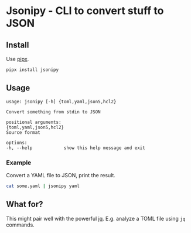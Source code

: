 # Jsonipy - CLI to convert stuff to JSON

## Install

Use [pipx](https://github.com/pypa/pipx).

```bash
pipx install jsonipy
```

## Usage

```text
usage: jsonipy [-h] {toml,yaml,json5,hcl2}

Convert something from stdin to JSON

positional arguments:
{toml,yaml,json5,hcl2}
Source format

options:
-h, --help            show this help message and exit
```

### Example

Convert a YAML file to JSON, print the result.

```bash
cat some.yaml | jsonipy yaml
```

## What for?

This might pair well with the powerful [jq](https://jqlang.github.io/jq//). E.g. analyze a TOML file using `jq`
commands.